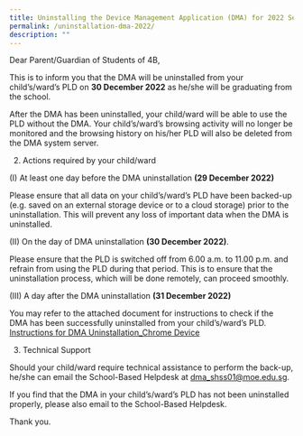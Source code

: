 ```yaml
---
title: Uninstalling the Device Management Application (DMA) for 2022 Sec 4 Cohort
permalink: /uninstallation-dma-2022/
description: ""
---
```

Dear Parent/Guardian of Students of 4B,  
  
This is to inform you that the DMA will be uninstalled from your child’s/ward’s PLD on **30 December 2022** as he/she will be graduating from the school.  
  
After the DMA has been uninstalled, your child/ward will be able to use the PLD without the DMA. Your child’s/ward’s browsing activity will no longer be monitored and the browsing history on his/her PLD will also be deleted from the DMA system server.  
  
2. Actions required by your child/ward  
  
(I) At least one day before the DMA uninstallation **(29 December 2022)**  

Please ensure that all data on your child’s/ward’s PLD have been backed-up (e.g. saved on an external storage device or to a cloud storage) prior to the uninstallation. This will prevent any loss of important data when the DMA is uninstalled.  
  
(II) On the day of DMA uninstallation **(30 December 2022)**.  

Please ensure that the PLD is switched off from 6.00 a.m. to 11.00 p.m. and refrain from using the PLD during that period. This is to ensure that the uninstallation process, which will be done remotely, can proceed smoothly.  
  
(III) A day after the DMA uninstallation **(31 December 2022)**

You may refer to the attached document for instructions to check if the DMA has been successfully uninstalled from your child’s/ward’s PLD.  
[Instructions for DMA Uninstallation_Chrome Device](/files/DUDRC2_(For%20Students)%20Instructions%20for%20DMA%20Uninstallation_Chrome%20Device.pdf)

  
3. Technical Support  

Should your child/ward require technical assistance to perform the back-up, he/she can email the School-Based Helpdesk at [dma\_shss01@moe.edu.sg](mailto:dma_shss01@moe.edu.sg). 

If you find that the DMA in your child’s/ward’s PLD has not been uninstalled properly, please also email to the School-Based Helpdesk.  
  
Thank you.